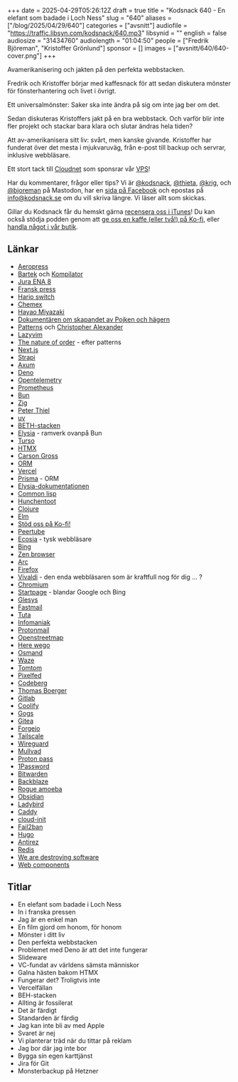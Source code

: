 +++
date = 2025-04-29T05:26:12Z
draft = true
title = "Kodsnack 640 - En elefant som badade i Loch Ness"
slug = "640"
aliases = ["/blog/2025/04/29/640"]
categories = ["avsnitt"]
audiofile = "https://traffic.libsyn.com/kodsnack/640.mp3"
libsynid = ""
english = false
audiosize = "31434760"
audiolength = "01:04:50"
people = ["Fredrik Björeman", "Kristoffer Grönlund"]
sponsor = []
images = ["avsnitt/640/640-cover.png"]
+++

Avamerikanisering och jakten på den perfekta webbstacken.

Fredrik och Kristoffer börjar med kaffesnack för att sedan diskutera mönster för fönsterhantering och livet i övrigt.

Ett universalmönster: Saker ska inte ändra på sig om inte jag ber om det.

Sedan diskuteras Kristoffers jakt på en bra webbstack. Och varför blir inte fler projekt och stackar bara klara och slutar ändras hela tiden?

Att av-amerikanisera sitt liv: svårt, men kanske givande. Kristoffer har funderat över det mesta i mjukvaruväg, från e-post till backup och servrar, inklusive webbläsare.

Ett stort tack till [Cloudnet](https://www.cloudnet.se) som sponsrar vår [VPS](https://en.wikipedia.org/wiki/Virtual_private_server)!

Har du kommentarer, frågor eller tips? Vi är [@kodsnack](https://social.podsnack.se/@kodsnack), [@thieta](https://6510.nu/@thieta), [@krig](https://6510.nu/@krig), och [@bjoreman](https://toot.cafe/@bjoreman) på Mastodon, har en [sida på Facebook](https://www.facebook.com/) och epostas på [info@kodsnack.se](mailto:info@kodsnack.se) om du vill skriva längre. Vi läser allt som skickas.

Gillar du Kodsnack får du hemskt gärna [recensera oss i iTunes](https://itunes.apple.com/se/podcast/kodsnack/id561631498?l=en)! Du kan också stödja podden genom att <a href="https://ko-fi.com/kodsnack" rel="payment">ge oss en kaffe (eller två!) på Ko-fi</a>, eller [handla något i vår butik](https://shop.spreadshirt.se/kodsnack/).

## Länkar
* [Aeropress](https://en.wikipedia.org/wiki/AeroPress)
* [Bartek](https://brtk.se/) och [Kompilator](https://kompilator.se/)
* [Jura ENA 8](https://se.jura.com/sv/kaffe-for-hushallsbruk/kaffemaskiner/ENA-8-Full-Nordic-White-EC-15491)
* [Fransk press](https://en.wikipedia.org/wiki/French_press)
* [Hario switch](https://www.gringonordic.se/en/product/hario-switch-immersion-dripper/?srsltid=AfmBOordJIv8gV38D1bOWo8kgsLTPVdi9_gjIsVYo4cAQBt-ELLiX-GF)
* [Chemex](https://en.wikipedia.org/wiki/Chemex_Coffeemaker)
* [Hayao Miyazaki](https://en.wikipedia.org/wiki/Hayao_Miyazaki)
* [Dokumentären om skapandet av Pojken och hägern](https://en.wikipedia.org/wiki/Hayao_Miyazaki_and_the_Heron)
* [Patterns](https://en.wikipedia.org/wiki/A_Pattern_Language) och [Christopher Alexander](https://en.wikipedia.org/wiki/Christopher_Alexander)
* [Lazyvim](https://www.lazyvim.org/)
* [The nature of order](https://en.wikipedia.org/wiki/The_Nature_of_Order) - efter patterns
* [Next.js](https://nextjs.org/)
* [Strapi](https://strapi.io/)
* [Axum](https://github.com/tokio-rs/axum)
* [Deno](https://en.wikipedia.org/wiki/Deno_%28software%29)
* [Opentelemetry](https://opentelemetry.io/)
* [Prometheus](https://prometheus.io/)
* [Bun](https://bun.sh/)
* [Zig](https://ziglang.org/)
* [Peter Thiel](https://en.wikipedia.org/wiki/Peter_Thiel)
* [uv](https://astral.sh/blog/uv)
* [BETH-stacken](https://github.com/ethanniser/the-beth-stack)
* [Elysia](https://elysiajs.com/) - ramverk ovanpå Bun
* [Turso](https://turso.tech/beth)
* [HTMX](https://htmx.org/)
* [Carson Gross](https://bigsky.software/cv/)
* [ORM](https://en.wikipedia.org/wiki/Object%E2%80%93relational_mapping)
* [Vercel](https://en.wikipedia.org/wiki/Vercel)
* [Prisma](https://www.prisma.io/) - ORM
* [Elysia-dokumentationen](https://elysiajs.com/table-of-content.html#prerequisite-knowledge)
* [Common lisp](https://en.wikipedia.org/wiki/Common_Lisp)
* [Hunchentoot](https://edicl.github.io/hunchentoot/)
* [Clojure](https://clojure.org/)
* [Elm](https://elm-lang.org/)
* [Stöd oss på Ko-fi!](https://ko-fi.com/kodsnack)
* [Peertube](https://en.wikipedia.org/wiki/PeerTube)
* [Ecosia](https://www.ecosia.org/) - tysk webbläsare
* [Bing](https://en.wikipedia.org/wiki/Microsoft_Bing)
* [Zen browser](https://zen-browser.app/)
* [Arc](https://arc.net/)
* [Firefox](https://en.wikipedia.org/wiki/Firefox)
* [Vivaldi](https://vivaldi.com/sv/) - den enda webbläsaren som är kraftfull nog för dig … ?
* [Chromium](https://en.wikipedia.org/wiki/Chromium_%28web_browser%29)
* [Startpage](https://www.startpage.com/) - blandar Google och Bing
* [Glesys](https://glesys.se/)
* [Fastmail](https://www.fastmail.com/)
* [Tuta](https://tuta.com/sv)
* [Infomaniak](https://www.infomaniak.com/de)
* [Protonmail](https://proton.me/mail)
* [Openstreetmap](https://www.openstreetmap.org/#map=4/62.99/17.64)
* [Here wego](https://wego.here.com/?map=62.45014,13.86323,10)
* [Osmand](https://osmand.net/)
* [Waze](https://www.waze.com/)
* [Tomtom](https://sv.wikipedia.org/wiki/Tomtom)
* [Pixelfed](https://pixelfed.org/)
* [Codeberg](https://codeberg.org/)
* [Thomas Boerger](https://github.com/tboerger)
* [Gitlab](https://about.gitlab.com/)
* [Coolify](https://coolify.io/)
* [Gogs](https://gogs.io/)
* [Gitea](https://about.gitea.com/)
* [Forgejo](https://forgejo.org/)
* [Tailscale](https://tailscale.com/)
* [Wireguard](https://www.wireguard.com/)
* [Mullvad](https://mullvad.net/sv)
* [Proton pass](https://proton.me/pass)
* [1Password](https://1password.com/)
* [Bitwarden](https://bitwarden.com/)
* [Backblaze](https://www.backblaze.com/)
* [Rogue amoeba](https://rogueamoeba.com/)
* [Obsidian](https://obsidian.md/)
* [Ladybird](https://ladybird.org/)
* [Caddy](https://caddyserver.com/)
* [cloud-init](https://cloud-init.io/)
* [Fail2ban](https://github.com/fail2ban/fail2ban)
* [Hugo](https://gohugo.io/)
* [Antirez](https://antirez.com/latest/0)
* [Redis](https://en.wikipedia.org/wiki/Redis)
* [We are destroying software](https://antirez.com/news/145)
* [Web components](https://en.wikipedia.org/wiki/Web_Components)

## Titlar
* En elefant som badade i Loch Ness
* In i franska pressen
* Jag är en enkel man
* En film gjord om honom, för honom
* Mönster i ditt liv
* Den perfekta webbstacken
* Problemet med Deno är att det inte fungerar
* Slideware
* VC-fundat av världens sämsta människor
* Galna hästen bakom HTMX
* Fungerar det? Troligtvis inte
* Vercelfällan
* BEH-stacken
* Allting är fossilerat
* Det är färdigt
* Standarden är färdig
* Jag kan inte bli av med Apple
* Svaret är nej
* Vi planterar träd när du tittar på reklam
* Jag bor där jag inte bor
* Bygga sin egen karttjänst
* Jira för Git
* Monsterbackup på Hetzner